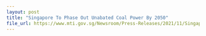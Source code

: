 ```yaml
---
layout: post
title: "Singapore To Phase Out Unabated Coal Power By 2050"
file_url: https://www.mti.gov.sg/Newsroom/Press-Releases/2021/11/Singapore-to-phase-out-unabated-coal-power-by-2050
---
```

